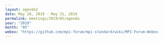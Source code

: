 ```yaml
---
layout: agenda2
date: May 28, 2019 - May 31, 2019
permalink: meetings/2019/05/agenda
year: "2019"
month: "05"
webex: "https://github.com/mpi-forum/mpi-standard/wiki/MPI-Forum-Webex-Information"
---
```


